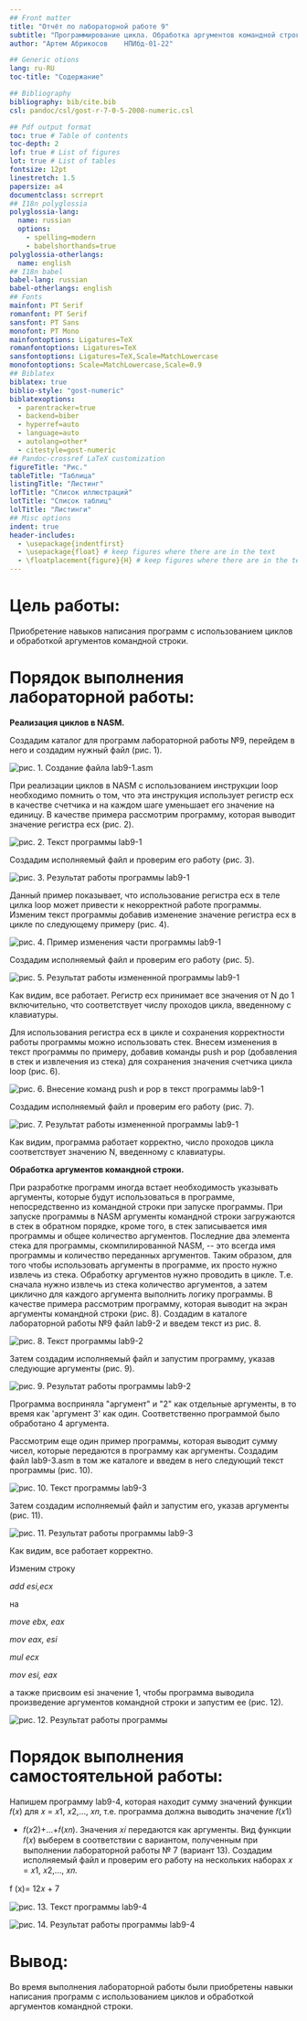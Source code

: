 ```yaml
---
## Front matter
title: "Отчёт по лабораторной работе 9"
subtitle: "Программирование цикла. Обработка аргументов командной строки."
author: "Артем Абрикосов	НПИбд-01-22"

## Generic otions
lang: ru-RU
toc-title: "Содержание"

## Bibliography
bibliography: bib/cite.bib
csl: pandoc/csl/gost-r-7-0-5-2008-numeric.csl

## Pdf output format
toc: true # Table of contents
toc-depth: 2
lof: true # List of figures
lot: true # List of tables
fontsize: 12pt
linestretch: 1.5
papersize: a4
documentclass: scrreprt
## I18n polyglossia
polyglossia-lang:
  name: russian
  options:
	- spelling=modern
	- babelshorthands=true
polyglossia-otherlangs:
  name: english
## I18n babel
babel-lang: russian
babel-otherlangs: english
## Fonts
mainfont: PT Serif
romanfont: PT Serif
sansfont: PT Sans
monofont: PT Mono
mainfontoptions: Ligatures=TeX
romanfontoptions: Ligatures=TeX
sansfontoptions: Ligatures=TeX,Scale=MatchLowercase
monofontoptions: Scale=MatchLowercase,Scale=0.9
## Biblatex
biblatex: true
biblio-style: "gost-numeric"
biblatexoptions:
  - parentracker=true
  - backend=biber
  - hyperref=auto
  - language=auto
  - autolang=other*
  - citestyle=gost-numeric
## Pandoc-crossref LaTeX customization
figureTitle: "Рис."
tableTitle: "Таблица"
listingTitle: "Листинг"
lofTitle: "Список иллюстраций"
lotTitle: "Список таблиц"
lolTitle: "Листинги"
## Misc options
indent: true
header-includes:
  - \usepackage{indentfirst}
  - \usepackage{float} # keep figures where there are in the text
  - \floatplacement{figure}{H} # keep figures where there are in the text
---
```


# Цель работы:

Приобретение навыков написания программ с использованием циклов и
обработкой аргументов командной строки.

# Порядок выполнения лабораторной работы:

**Реализация циклов в NASM.**

Создадим каталог для программ лабораторной работы №9, перейдем в него и
создадим нужный файл (рис. 1).

![рис. 1. Создание файла lab9-1.asm](image/image1.png)


При реализации циклов в NASM с использованием инструкции loop необходимо
помнить о том, что эта инструкция использует регистр ecx в качестве
счетчика и на каждом шаге уменьшает его значение на единицу. В качестве
примера рассмотрим программу, которая выводит значение регистра ecx
(рис. 2).

![рис. 2. Текст программы lab9-1](image/image2.png)


Создадим исполняемый файл и проверим его работу (рис. 3).

![рис. 3. Результат работы программы lab9-1](image/image3.png)


Данный пример показывает, что использование регистра ecx в теле цилка
loop может привести к некорректной работе программы. Изменим текст
программы добавив изменение значение регистра ecx в цикле по следующему
примеру (рис. 4).

![рис. 4. Пример изменения части программы lab9-1](image/image4.png)


Создадим исполняемый файл и проверим его работу (рис. 5).

![рис. 5. Результат работы измененной программы lab9-1](image/image5.png)


Как видим, все работает. Регистр ecx принимает все значения от N до 1
включительно, что соответствует числу проходов цикла, введенному с
клавиатуры.

Для использования регистра ecx в цикле и сохранения корректности работы
программы можно использовать стек. Внесем изменения в текст программы по
примеру, добавив команды push и pop (добавления в стек и извлечения из
стека) для сохранения значения счетчика цикла loop (рис. 6).

![рис. 6. Внесение команд push и pop в текст программы lab9-1](image/image6.png)


Создадим исполняемый файл и проверим его работу (рис. 7).

![рис. 7. Результат работы измененной программы lab9-1](image/image7.png)



Как видим, программа работает корректно, число проходов цикла
соответствует значению N, введенному с клавиатуры.

**Обработка аргументов командной строки.**

При разработке программ иногда встает необходимость указывать аргументы,
которые будут использоваться в программе, непосредственно из командной
строки при запуске программы. При запуске программы в NASM аргументы
командной строки загружаются в стек в обратном порядке, кроме того, в
стек записывается имя программы и общее количество аргументов. Последние
два элемента стека для программы, скомпилированной NASM, -- это всегда
имя программы и количество переданных аргументов. Таким образом, для
того чтобы использовать аргументы в программе, их просто нужно извлечь
из стека. Обработку аргументов нужно проводить в цикле. Т.е. сначала
нужно извлечь из стека количество аргументов, а затем циклично для
каждого аргумента выполнить логику программы. В качестве примера
рассмотрим программу, которая выводит на экран аргументы командной
строки (рис. 8). Создадим в каталоге лабораторной работы №9 файл lab9-2
и введем текст из рис. 8.

![рис. 8. Текст программы lab9-2](image/image8.png)


Затем создадим исполняемый файл и запустим программу, указав следующие
аргументы (рис. 9).

![рис. 9. Результат работы программы lab9-2](image/image9.png)


Программа восприняла "аргумент" и "2" как отдельные аргументы, в то
время как 'аргумент 3' как один. Соответственно программой было
обработано 4 аргумента.

Рассмотрим еще один пример программы, которая выводит сумму чисел,
которые передаются в программу как аргументы. Создадим файл lab9-3.asm в
том же каталоге и введем в него следующий текст программы (рис. 10).

![рис. 10. Текст программы lab9-3](image/image10.png)


Затем создадим исполняемый файл и запустим его, указав аргументы (рис.
11).

![рис. 11. Результат работы программы lab9-3](image/image11.png)


Как видим, все работает корректно.

Изменим строку

*add esi,ecx*

на

*move ebx, eax*

*mov eax, esi*

*mul ecx*

*mov esi, eax*

а также присвоим esi значение 1, чтобы программа выводила произведение
аргументов командной строки и запустим ее (рис. 12).

![рис. 12. Результат работы программы](image/image12.png)



# Порядок выполнения самостоятельной работы:

Напишем программу lab9-4, которая находит сумму значений функции 𝑓(𝑥)
для 𝑥 = 𝑥1, 𝑥2,..., 𝑥𝑛, т.е. программа должна выводить значение 𝑓(𝑥1)
+ 𝑓(𝑥2)+...+𝑓(𝑥𝑛). Значения 𝑥𝑖 передаются как аргументы. Вид функции
𝑓(𝑥) выберем в соответствии с вариантом, полученным при выполнении
лабораторной работы № 7 (вариант 13). Создадим исполняемый файл и
проверим его работу на нескольких наборах 𝑥 = 𝑥1, 𝑥2,..., 𝑥𝑛.

f (x)= 12𝑥 + 7

![рис. 13. Текст программы lab9-4](image/image13.png)



![рис. 14. Результат работы программы lab9-4](image/image14.png)



# Вывод:

Во время выполнения лабораторной работы были приобретены навыки
написания программ с использованием циклов и обработкой аргументов
командной строки.
